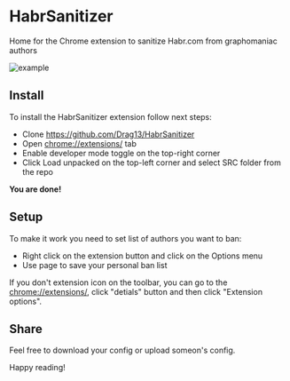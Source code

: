 # HabrSanitizer
Home for the Chrome extension to sanitize Habr.com from graphomaniac authors

![example](https://raw.githubusercontent.com/Drag13/HabrSanitizer/master/docs/example.jpg)

## Install

To install the HabrSanitizer extension follow next steps:

* Clone https://github.com/Drag13/HabrSanitizer
* Open [chrome://extensions/](chrome://extensions/) tab
* Enable developer mode toggle on the top-right corner
* Click Load unpacked on the top-left corner and select SRC folder from the repo

**You are done!**

## Setup

To make it work you need to set list of authors you want to ban:

* Right click on the extension button and click on the Options menu
* Use page to save your personal ban list

If you don't extension icon on the toolbar, you can go to the [chrome://extensions/](chrome://extensions/), click "detials" button and then click "Extension options".

## Share

Feel free to download your config or upload someon's config.

Happy reading!
